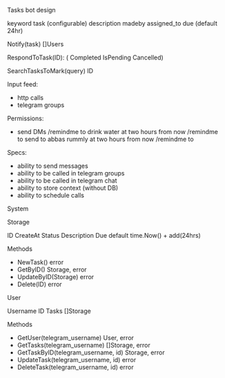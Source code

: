 Tasks bot design

keyword task (configurable)
description
madeby
assigned_to
due (default 24hr)

Notify(task) []Users

RespondToTask(ID): (
Completed
IsPending
Cancelled)

SearchTasksToMark(query) ID

Input feed:

- http calls
- telegram groups

Permissions:

- send DMs
/remindme to drink water at two hours from now
/remindme to send to abbas rummly at two hours from now
/remindme to 


Specs:

- ability to send messages
- ability to be called in telegram groups
- ability to be called in telegram chat
- ability to store context (without DB)
- ability to schedule calls


System

Storage

ID
CreateAt
Status
Description
Due default time.Now() + add(24hrs)

Methods

- NewTask() error
- GetByID() Storage, error
- UpdateByID(Storage) error
- Delete(ID) error

User

Username
ID
Tasks []Storage

Methods

- GetUser(telegram_username) User, error
- GetTasks(telegram_username) []Storage, error
- GetTaskByID(telegram_username, id) Storage, error
- UpdateTask(telegram_username, id) error
- DeleteTask(telegram_username, id) error
